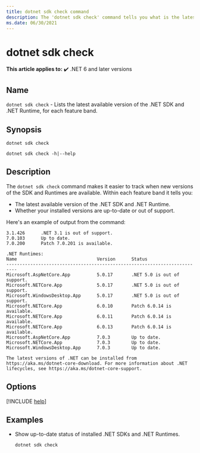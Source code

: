 ```yaml
---
title: dotnet sdk check command
description: The 'dotnet sdk check' command tells you what is the latest available version of the .NET SDK and .NET Runtime.
ms.date: 06/30/2021
---
```

# dotnet sdk check

**This article applies to:** ✔️ .NET 6 and later versions

## Name

`dotnet sdk check` - Lists the latest available version of the .NET SDK and .NET Runtime, for each feature band.

## Synopsis

```dotnetcli
dotnet sdk check

dotnet sdk check -h|--help
```

## Description

The `dotnet sdk check` command makes it easier to track when new versions of the SDK and Runtimes are available. Within each feature band it tells you:

* The latest available version of the .NET SDK and .NET Runtime.
* Whether your installed versions are up-to-date or out of support.

Here's an example of output from the command:

```output
3.1.426      .NET 3.1 is out of support.
7.0.103      Up to date.
7.0.200      Patch 7.0.201 is available.

.NET Runtimes:
Name                              Version      Status
--------------------------------------------------------------------------
Microsoft.AspNetCore.App          5.0.17       .NET 5.0 is out of support.
Microsoft.NETCore.App             5.0.17       .NET 5.0 is out of support.
Microsoft.WindowsDesktop.App      5.0.17       .NET 5.0 is out of support.
Microsoft.NETCore.App             6.0.10       Patch 6.0.14 is available.
Microsoft.NETCore.App             6.0.11       Patch 6.0.14 is available.
Microsoft.NETCore.App             6.0.13       Patch 6.0.14 is available.
Microsoft.AspNetCore.App          7.0.3        Up to date.
Microsoft.NETCore.App             7.0.3        Up to date.
Microsoft.WindowsDesktop.App      7.0.3        Up to date.

The latest versions of .NET can be installed from https://aka.ms/dotnet-core-download. For more information about .NET lifecycles, see https://aka.ms/dotnet-core-support.
```

## Options

[!INCLUDE [help](../../../includes/cli-help.md)]

## Examples

- Show up-to-date status of installed .NET SDKs and .NET Runtimes.

  ```dotnetcli
  dotnet sdk check
  ```

